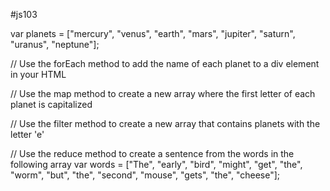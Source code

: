 #js103

var planets = ["mercury", "venus", "earth", "mars", "jupiter", "saturn", "uranus", "neptune"];

// Use the forEach method to add the name of each planet to a div element in your HTML


// Use the map method to create a new array where the first letter of each planet is capitalized


// Use the filter method to create a new array that contains planets with the letter 'e'


// Use the reduce method to create a sentence from the words in the following array
var words = ["The", "early", "bird", "might", "get", "the", "worm", "but", "the", "second", "mouse", "gets", "the", "cheese"];